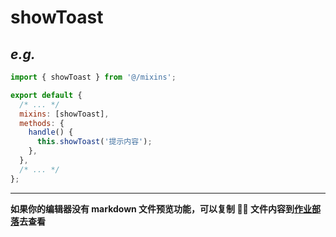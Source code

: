 # showToast

## _e.g._

```javascript
import { showToast } from '@/mixins';

export default {
  /* ... */
  mixins: [showToast],
  methods: {
    handle() {
      this.showToast('提示内容');
    },
  },
  /* ... */
};
```

---

**如果你的编辑器没有 markdown 文件预览功能，可以复制  文件内容到[作业部落](https://www.zybuluo.com)去查看**
